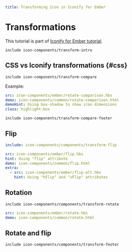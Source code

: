 ```yaml
title: Transforming Icon in Iconify for Ember
```

# Transformations

This tutorial is part of [Iconify for Ember tutorial](./index.md).

`include icon-components/transform-intro`

## CSS vs Iconify transformations {#css}

`include icon-components/transform-compare`

Example:

```yaml
src: icon-components/ember/rotate-comparison.hbs
demo: icon-components/common/rotate-comparison.html
demoHint: Using box-shadow to show icon dimensions
class: highlight-box
```

`include icon-components/transform-compare-footer`

## Flip

```yaml
include: icon-components/components/transform-flip
```

```yaml
src: icon-components/ember/flip.hbs
hint: Using "flip" attribute
demo: icon-components/common/flip.html
extra:
  - src: icon-components/ember/flip-alt.hbs
    hint: Using "hFlip" and "vFlip" attributes
```

## Rotation

`include icon-components/components/transform-rotate`

```yaml
src: icon-components/ember/rotate.hbs
demo: icon-components/common/rotate.html
```

## Rotate and flip

`include icon-components/components/transform-footer`

